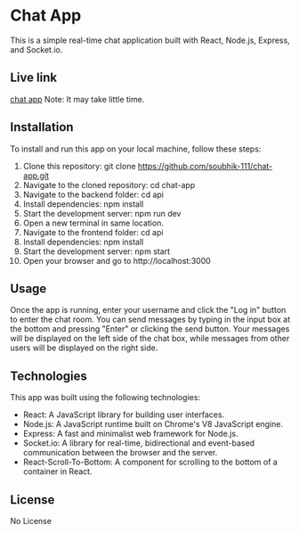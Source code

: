 # Chat App
This is a simple real-time chat application built with React, Node.js, Express, and Socket.io.

## Live link
[chat app]()
Note: It may take little time.

## Installation
To install and run this app on your local machine, follow these steps:

1. Clone this repository: git clone https://github.com/soubhik-111/chat-app.git
2. Navigate to the cloned repository: cd chat-app
3. Navigate to the backend folder: cd api
4. Install dependencies: npm install
5. Start the development server: npm run dev
6. Open a new terminal in same location.
7. Navigate to the frontend folder: cd api
8. Install dependencies: npm install
9. Start the development server: npm start
10. Open your browser and go to http://localhost:3000

## Usage
Once the app is running, enter your username and click the "Log in" button to enter the chat room. You can send messages by typing in the input box at the bottom and pressing "Enter" or clicking the send button. Your messages will be displayed on the left side of the chat box, while messages from other users will be displayed on the right side.

## Technologies
This app was built using the following technologies:

* React: A JavaScript library for building user interfaces.
* Node.js: A JavaScript runtime built on Chrome's V8 JavaScript engine.
* Express: A fast and minimalist web framework for Node.js.
* Socket.io: A library for real-time, bidirectional and event-based communication between the browser and the server.
* React-Scroll-To-Bottom: A component for scrolling to the bottom of a container in React.

## License
No License
